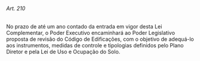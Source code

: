 
###### Art. 210
No prazo de até um ano contado da entrada em vigor desta Lei Complementar, o Poder Executivo encaminhará ao Poder Legislativo proposta de revisão do Código de Edificações, com o objetivo de adequá-lo aos instrumentos, medidas de controle e tipologias definidos pelo Plano Diretor e pela Lei de Uso e Ocupação do Solo.
